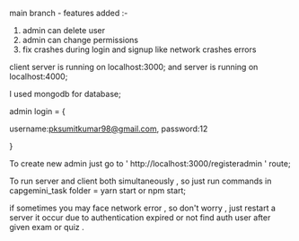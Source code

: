 main branch -  features added :-

1) admin can delete user
2) admin can change permissions
3) fix crashes during login and signup like network crashes errors

client server is running on localhost:3000;
and server is running on localhost:4000;


I used mongodb for database;

admin login = {

username:pksumitkumar98@gmail.com,
password:12


}

To create new admin  just go to ' http://localhost:3000/registeradmin ' route;


To run server and client both simultaneously , so just run commands in capgemini_task folder =  yarn start or npm start;


if sometimes  you may face network  error , so don't  worry , just restart a server it occur due  to authentication expired or not find auth user after given exam or quiz .












